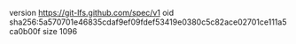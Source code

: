 version https://git-lfs.github.com/spec/v1
oid sha256:5a570701e46835cdaf9ef09fdef53419e0380c5c82ace02701ce111a5ca0b00f
size 1096
